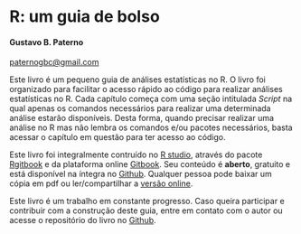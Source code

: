 # R: um guia de bolso
#### Gustavo B. Paterno  
paternogbc@gmail.com

Este livro é um pequeno guia de análises estatísticas no R. O livro foi organizado para facilitar o acesso rápido ao código para realizar análises estatísticas no R. Cada capítulo começa com uma seção intitulada _Script_ na qual apenas os comandos necessários para realizar uma determinada análise estarão disponíveis. Desta forma, quando precisar realizar uma análise no R mas não lembra os comandos e/ou pacotes necessários, basta acessar o capítulo em questão para ter acesso ao código. 

Este livro foi integralmente contruído no [R studio](), através do pacote [Rgitbook]() e da plataforma online [Gitbook](). Seu conteúdo é __aberto__, gratuito e está disponível na íntegra no [Github](). Qualquer pessoa pode baixar um cópia em pdf ou ler/compartilhar a [versão online](). 

Este livro é um trabalho em constante progresso. 
Caso queira participar e contribuir com a construção deste guia, entre em contato com o autor ou acesse o repositório do livro no [Github]().
